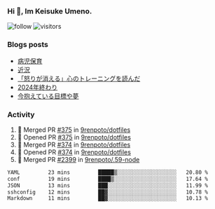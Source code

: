 ### Hi 👋, Im Keisuke Umeno.

<!--
**9renpoto/9renpoto** is a ✨ _special_ ✨ repository because its `README.md` (this file) appears on your GitHub profile.

Here are some ideas to get you started:

- 🔭 I’m currently working on ...
- 🌱 I’m currently learning ...
- 👯 I’m looking to collaborate on ...
- 🤔 I’m looking for help with ...
- 💬 Ask me about ...
- 📫 How to reach me: ...
- 😄 Pronouns: ...
- ⚡ Fun fact: ...
-->

![follow](https://img.shields.io/github/followers/9renpoto?label=Follow&style=social)
![visitors](https://komarev.com/ghpvc/?username=9renpoto&label=Profile%20views&color=0e75b6&style=flat)

### Blogs posts

<!-- BLOG-POST-LIST:START -->
- [病児保育](https://9renpoto.win/entry/2025/09/25/childcare_for_sick_children)
- [近況](https://9renpoto.win/entry/2025/04/05/current_status)
- [「怒りが消える」心のトレーニングを読んだ](https://9renpoto.win/entry/2025/02/01/anger-management)
- [2024年終わり](https://9renpoto.win/entry/2024/12/31/2024-end)
- [今抱えている目標や夢](https://9renpoto.win/entry/2024/12/02/objective)
<!-- BLOG-POST-LIST:END -->

### Activity

<!--START_SECTION:activity-->
1. 🎉 Merged PR [#375](https://github.com/9renpoto/dotfiles/pull/375) in [9renpoto/dotfiles](https://github.com/9renpoto/dotfiles)
2. 💪 Opened PR [#375](https://github.com/9renpoto/dotfiles/pull/375) in [9renpoto/dotfiles](https://github.com/9renpoto/dotfiles)
3. 🎉 Merged PR [#374](https://github.com/9renpoto/dotfiles/pull/374) in [9renpoto/dotfiles](https://github.com/9renpoto/dotfiles)
4. 💪 Opened PR [#374](https://github.com/9renpoto/dotfiles/pull/374) in [9renpoto/dotfiles](https://github.com/9renpoto/dotfiles)
5. 🎉 Merged PR [#2399](https://github.com/9renpoto/.59-node/pull/2399) in [9renpoto/.59-node](https://github.com/9renpoto/.59-node)
<!--END_SECTION:activity-->

<!--START_SECTION:waka-->

```txt
YAML         23 mins         █████▒░░░░░░░░░░░░░░░░░░░   20.80 %
conf         19 mins         ████▒░░░░░░░░░░░░░░░░░░░░   17.64 %
JSON         13 mins         ███░░░░░░░░░░░░░░░░░░░░░░   11.99 %
sshconfig    12 mins         ██▓░░░░░░░░░░░░░░░░░░░░░░   10.78 %
Markdown     11 mins         ██▓░░░░░░░░░░░░░░░░░░░░░░   10.13 %
```

<!--END_SECTION:waka-->
